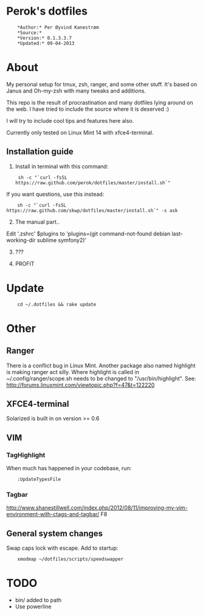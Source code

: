 # Perok's dotfiles


        *Author:* Per Øyvind Kanestrøm
        *Source:*
        *Version:* 0.1.3.3.7
        *Updated:* 09-04-2013

# About

My personal setup for tmux, zsh, ranger, and some other stuff. It's based on Janus and Oh-my-zsh with many tweaks and additions.

This repo is the result of procrastination and many dotfiles lying around on the web. I have tried to include the source where it is deserved :)

I will try to include cool tips and features here also.

Currently only tested on Linux Mint 14 with xfce4-terminal.

Installation guide
-----------------

1. Install in terminal with this command:

        sh -c "`curl -fsSL https://raw.github.com/perok/dotfiles/master/install.sh`"

  If you want questions, use this instead:

        sh -c "`curl -fsSL https://raw.github.com/skwp/dotfiles/master/install.sh`" -s ask

2. The manual part..

  Edit '.zshrc' $plugins to 'plugins=(git command-not-found debian last-working-dir sublime symfony2)'

3. ???

4. PROFIT

# Update

        cd ~/.dotfiles && rake update

# Other

## Ranger

There is a conflict bug in Linux Mint. Another package also named highlight is making ranger act silly. 
Where highlight is called in ~/.config/ranger/scope.sh needs to be changed to "/usr/bin/highlight".
See: http://forums.linuxmint.com/viewtopic.php?f=47&t=122220

## XFCE4-terminal

Solarized is built in on version >= 0.6

## VIM

### TagHighlight

When much has happened in your codebase, run:

        :UpdateTypesFile 

### Tagbar

http://www.shanestillwell.com/index.php/2012/08/11/improving-my-vim-environment-with-ctags-and-tagbar/
F8

## General system changes

Swap caps lock with escape. Add to startup:

        xmodmap ~/dotfiles/scripts/speedswapper

# TODO

* bin/ added to path 
* Use powerline
